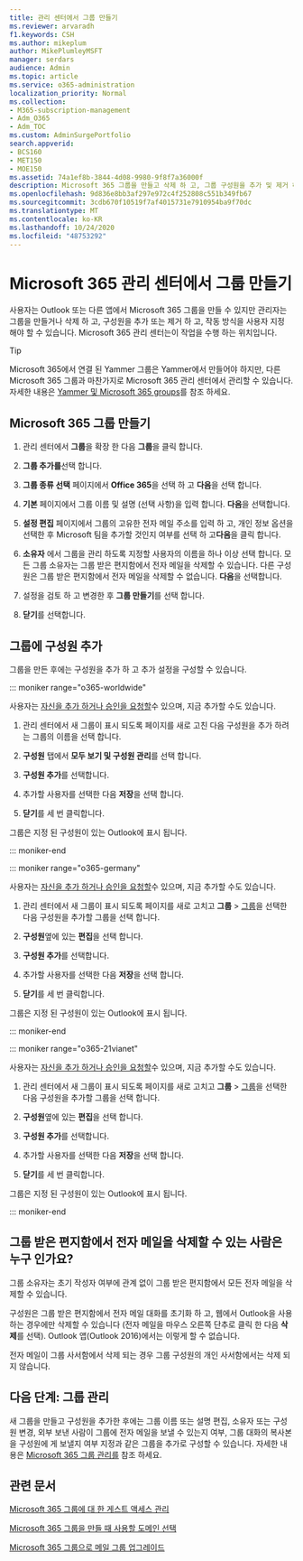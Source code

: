 ```yaml
---
title: 관리 센터에서 그룹 만들기
ms.reviewer: arvaradh
f1.keywords: CSH
ms.author: mikeplum
author: MikePlumleyMSFT
manager: serdars
audience: Admin
ms.topic: article
ms.service: o365-administration
localization_priority: Normal
ms.collection:
- M365-subscription-management
- Adm_O365
- Adm_TOC
ms.custom: AdminSurgePortfolio
search.appverid:
- BCS160
- MET150
- MOE150
ms.assetid: 74a1ef8b-3844-4d08-9980-9f8f7a36000f
description: Microsoft 365 그룹을 만들고 삭제 하 고, 그룹 구성원을 추가 및 제거 하 고, 그룹의 작동 방식을 사용자 지정 하는 방법에 대해 알아봅니다.
ms.openlocfilehash: 9d836e8bb3af297e972c4f252808c551b349fb67
ms.sourcegitcommit: 3cdb670f10519f7af4015731e7910954ba9f70dc
ms.translationtype: MT
ms.contentlocale: ko-KR
ms.lasthandoff: 10/24/2020
ms.locfileid: "48753292"
---
```

# <a name="create-a-group-in-the-microsoft-365-admin-center"></a>Microsoft 365 관리 센터에서 그룹 만들기
  
사용자는 Outlook 또는 다른 앱에서 Microsoft 365 그룹을 만들 수 있지만 관리자는 그룹을 만들거나 삭제 하 고, 구성원을 추가 또는 제거 하 고, 작동 방식을 사용자 지정 해야 할 수 있습니다. Microsoft 365 관리 센터는이 작업을 수행 하는 위치입니다. 

> [!TIP]
> Microsoft 365에서 연결 된 Yammer 그룹은 Yammer에서 만들어야 하지만, 다른 Microsoft 365 그룹과 마찬가지로 Microsoft 365 관리 센터에서 관리할 수 있습니다. 자세한 내용은 [Yammer 및 Microsoft 365 groups](https://docs.microsoft.com/yammer/manage-yammer-groups/yammer-and-office-365-groups)를 참조 하세요. 

## <a name="create-a-microsoft-365-group"></a>Microsoft 365 그룹 만들기

1. 관리 센터에서 **그룹**을 확장 한 다음 **그룹**을 클릭 합니다.

2. **그룹 추가를**선택 합니다.
  
3. **그룹 종류 선택** 페이지에서 **Office 365**을 선택 하 고 **다음**을 선택 합니다.

4. **기본** 페이지에서 그룹 이름 및 설명 (선택 사항)을 입력 합니다. **다음**을 선택합니다.
    
5. **설정 편집** 페이지에서 그룹의 고유한 전자 메일 주소를 입력 하 고, 개인 정보 옵션을 선택한 후 Microsoft 팀을 추가할 것인지 여부를 선택 하 고**다음**을 클릭 합니다.
    
6. **소유자** 에서 그룹을 관리 하도록 지정할 사용자의 이름을 하나 이상 선택 합니다. 모든 그룹 소유자는 그룹 받은 편지함에서 전자 메일을 삭제할 수 있습니다. 다른 구성원은 그룹 받은 편지함에서 전자 메일을 삭제할 수 없습니다. **다음**을 선택합니다.
    
7. 설정을 검토 하 고 변경한 후 **그룹 만들기**를 선택 합니다.

8. **닫기**를 선택합니다.
    
## <a name="add-members-to-the-group"></a>그룹에 구성원 추가

그룹을 만든 후에는 구성원을 추가 하 고 추가 설정을 구성할 수 있습니다.

::: moniker range="o365-worldwide"

사용자는 [자신을 추가 하거나 승인을 요청할](https://support.microsoft.com/office/2e59e19c-b872-44c8-ae84-0acc4b79c45d)수 있으며, 지금 추가할 수도 있습니다.

1. 관리 센터에서 새 그룹이 표시 되도록 페이지를 새로 고친 다음 구성원을 추가 하려는 그룹의 이름을 선택 합니다.
    
2. **구성원** 탭에서 **모두 보기 및 구성원 관리**를 선택 합니다.

3. **구성원 추가**를 선택합니다.
    
4. 추가할 사용자를 선택한 다음 **저장**을 선택 합니다.
    
5. **닫기**를 세 번 클릭합니다. 
    
그룹은 지정 된 구성원이 있는 Outlook에 표시 됩니다.

::: moniker-end

::: moniker range="o365-germany"

사용자는 [자신을 추가 하거나 승인을 요청할](https://support.microsoft.com/office/2e59e19c-b872-44c8-ae84-0acc4b79c45d)수 있으며, 지금 추가할 수도 있습니다.
1. 관리 센터에서 새 그룹이 표시 되도록 페이지를 새로 고치고 **그룹** \> <a href="https://go.microsoft.com/fwlink/p/?linkid=2052855" target="_blank">그룹</a>을 선택한 다음 구성원을 추가할 그룹을 선택 합니다.
    
2. **구성원**옆에 있는 **편집**을 선택 합니다.
3. **구성원 추가**를 선택합니다.
    
4. 추가할 사용자를 선택한 다음 **저장**을 선택 합니다.
    
5. **닫기**를 세 번 클릭합니다. 
    
그룹은 지정 된 구성원이 있는 Outlook에 표시 됩니다.
  
::: moniker-end

::: moniker range="o365-21vianet"

사용자는 [자신을 추가 하거나 승인을 요청할](https://support.microsoft.com/office/2e59e19c-b872-44c8-ae84-0acc4b79c45d)수 있으며, 지금 추가할 수도 있습니다.
1. 관리 센터에서 새 그룹이 표시 되도록 페이지를 새로 고치고 **그룹** \> <a href="https://go.microsoft.com/fwlink/p/?linkid=2052855" target="_blank">그룹</a>을 선택한 다음 구성원을 추가할 그룹을 선택 합니다.
    
2. **구성원**옆에 있는 **편집**을 선택 합니다.
3. **구성원 추가**를 선택합니다.
    
4. 추가할 사용자를 선택한 다음 **저장**을 선택 합니다.
    
5. **닫기**를 세 번 클릭합니다. 
    
그룹은 지정 된 구성원이 있는 Outlook에 표시 됩니다.
  
::: moniker-end

## <a name="who-can-delete-email-from-the-group-inbox"></a>그룹 받은 편지함에서 전자 메일을 삭제할 수 있는 사람은 누구 인가요?

그룹 소유자는 초기 작성자 여부에 관계 없이 그룹 받은 편지함에서 모든 전자 메일을 삭제할 수 있습니다.
  
구성원은 그룹 받은 편지함에서 전자 메일 대화를 초기화 하 고, 웹에서 Outlook을 사용 하는 경우에만 삭제할 수 있습니다 (전자 메일을 마우스 오른쪽 단추로 클릭 한 다음 **삭제**를 선택). Outlook 앱(Outlook 2016)에서는 이렇게 할 수 없습니다.
  
전자 메일이 그룹 사서함에서 삭제 되는 경우 그룹 구성원의 개인 사서함에서는 삭제 되지 않습니다.

## <a name="next-step-manage-your-group"></a>다음 단계: 그룹 관리

새 그룹을 만들고 구성원을 추가한 후에는 그룹 이름 또는 설명 편집, 소유자 또는 구성원 변경, 외부 보낸 사람이 그룹에 전자 메일을 보낼 수 있는지 여부, 그룹 대화의 복사본을 구성원에 게 보낼지 여부 지정과 같은 그룹을 추가로 구성할 수 있습니다. 자세한 내용은 [Microsoft 365 그룹 관리를](manage-groups.md) 참조 하세요.

## <a name="related-articles"></a>관련 문서

[Microsoft 365 그룹에 대 한 게스트 액세스 관리](https://support.microsoft.com/office/bfc7a840-868f-4fd6-a390-f347bf51aff6)

[Microsoft 365 그룹을 만들 때 사용할 도메인 선택](choose-domain-to-create-groups.md)

[Microsoft 365 그룹으로 메일 그룹 업그레이드](../manage/upgrade-distribution-lists.md)

